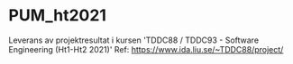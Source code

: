 # PUM_ht2021
Leverans av projektresultat i kursen 'TDDC88 / TDDC93 - Software Engineering (Ht1-Ht2 2021)' Ref: https://www.ida.liu.se/~TDDC88/project/

